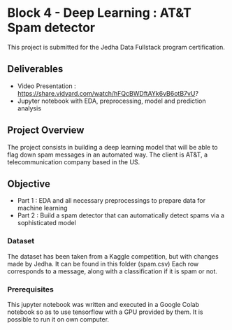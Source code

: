 # Block 4 - Deep Learning : AT&T Spam detector

This project is submitted for the Jedha Data Fullstack program certification.

## Deliverables

- Video Presentation : https://share.vidyard.com/watch/hFQcBWDftAYk6vB6otB7vU?
- Jupyter notebook with EDA, preprocessing, model and prediction analysis


## Project Overview

The project consists in building a deep learning model that will be able to flag down spam messages in an automated way. The client is AT&T, a telecommunication company based in the US. 

## Objective

- Part 1 : EDA and all necessary preprocessings to prepare data for machine learning
- Part 2 : Build a spam detector that can automatically detect spams via a sophisticated model 

### Dataset

The dataset has been taken from a Kaggle competition, but with changes made by Jedha. It can be found in this folder (spam.csv)
Each row corresponds to a message, along with a classification if it is spam or not. 

### Prerequisites 
This jupyter notebook was written and executed in a Google Colab notebook so as to use tensorflow with a GPU provided by them. It is possible to run it on own computer.




